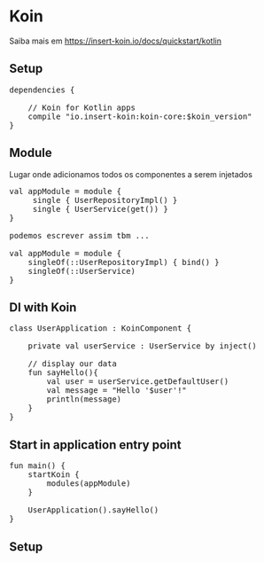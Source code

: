 # Koin
Saiba mais em https://insert-koin.io/docs/quickstart/kotlin

## Setup
<pre>
dependencies {
    
    // Koin for Kotlin apps
    compile "io.insert-koin:koin-core:$koin_version"
}
</pre>

## Module
Lugar onde adicionamos todos os componentes a serem injetados
<pre>
val appModule = module {
     single<UserRepository> { UserRepositoryImpl() }
     single { UserService(get()) }
}

podemos escrever assim tbm ...

val appModule = module {
    singleOf(::UserRepositoryImpl) { bind<UserRepository>() }
    singleOf(::UserService)
}
</pre>

## DI with Koin
<pre>
class UserApplication : KoinComponent {

    private val userService : UserService by inject()

    // display our data
    fun sayHello(){
        val user = userService.getDefaultUser()
        val message = "Hello '$user'!"
        println(message)
    }
}
</pre>

## Start in application entry point
<pre>
fun main() {
    startKoin {
        modules(appModule)
    }

    UserApplication().sayHello()
}
</pre>

## Setup
<pre>
</pre>

